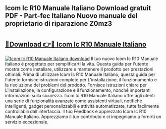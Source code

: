 ## Icom Ic R10 Manuale Italiano Download gratuit PDF - Part-fec Italiano Nuovo manuale del proprietario di riparazione Z0mz3

# <h2><a href="http://dfgzgq8.blite.top/?on=Icom+Ic+R10+Manuale+Italiano">🔗Download 👉🔴 Icom Ic R10 Manuale Italiano</a></h2>

[![Icom Ic R10 Manuale Italiano download](https://i.imgur.com/lujVjoI.png)](http://dfgzgq8.blite.top/?on=Icom+Ic+R10+Manuale+Italiano)
Il tuo nuovo Icom Ic R10 Manuale Italiano è progettato per semplificarti la vita. Questa guida per l'utente mostra come installare, utilizzare e mantenere il prodotto per prestazioni ottimali. Prima di utilizzare Icom Ic R10 Manuale Italiano, questa guida per l'utente fornisce istruzioni complete per L'installazione, il funzionamento e la risoluzione dei problemi del prodotto. Fornisce istruzioni chiare per L'installazione, la configurazione e il funzionamento, nonché importanti informazioni sulla sicurezza. Icom Ic R10 Manuale Italiano offre agli utenti una serie di funzionalità avanzate come assistenti virtuali, notifiche intelligenti, gadget personalizzabili e attività automatizzate, tutte facilmente controllabili dall'interfaccia. Il tuo Feedback è apprezzato Icom Ic R10 Manuale Italiano. Apprezziamo il tuo contributo e ci impegniamo a fornirti un servizio eccezionale.
